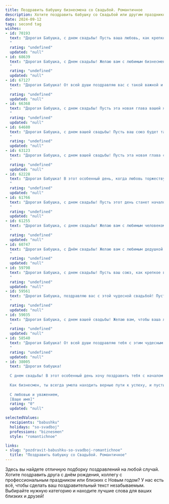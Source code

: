 ```yaml
---
title: Поздравить бабушку бизнесмена со Свадьбой. Романтичное
description: Хотите поздравить бабушку со Свадьбой или другим праздником? Наш ИИ создаст незабываемое поздравление, а вы обязательно выделитесь среди других.  
date: 2024-09-12
tags: second tag
wishes:
- id: 70193
  text: "Дорогая Бабушка, с днем свадьбы! Пусть ваша любовь, как крепкое вино, с годами становится только слаще и благороднее. Желаю вам долгих, счастливых лет в объятиях друг друга, чтобы каждый день был наполнен нежностью, заботой и романтикой!
  "
  rating: "undefined"
  updated: "null"
- id: 68639
  text: "Дорогая Бабушка, с Днем свадьбы! Желаю вам с любимым бизнесменом бесконечного счастья, процветания и любви, которая с каждым годом будет только крепче. Пусть ваша семейная жизнь будет полна романтики, взаимопонимания и нежных чувств.
  "
  rating: "undefined"
  updated: "null"
- id: 67127
  text: "Дорогая Бабушка! От всей души поздравляю вас с такой важной и красивой датой - вашей свадьбой!  Желаю, чтобы ваше счастье и любовь только крепли со временем, чтобы каждый день вашей жизни был наполнен теплом и радостью. Пусть ваша совместная жизнь станет для вас настоящим праздником, полным романтики и ярких моментов! С праздником!
  "
  rating: "undefined"
  updated: "null"
- id: 66368
  text: "Дорогая Бабушка, с днем свадьбы! Пусть эта новая глава вашей жизни будет наполнена любовью, счастьем и процветанием. Желаю вам бесконечной нежности, взаимного уважения и много-много лет, проведенных в объятиях друг друга. Пусть ваша семейная история будет богата яркими и незабываемыми событиями, а бизнес процветает, принося вам только радость и благополучие!
  "
  rating: "undefined"
  updated: "null"
- id: 64680
  text: "Дорогая Бабушка, с днем вашей свадьбы! Пусть ваш союз будет таким же крепким и полным любви, как вы оба в течение долгих лет. Желаю вам бесконечного счастья, здоровья и процветания в вашем бизнесе. Пусть ваша любовь сияет ярче, чем звезды!
  "
  rating: "undefined"
  updated: "null"
- id: 63123
  text: "Дорогая Бабушка, с днем вашей свадьбы! Пусть эта новая глава станет для вас самым романтичным и счастливым периодом в жизни. Желаем вам бесконечной любви, крепкого здоровья и процветания. Будьте всегда рядом, поддерживая друг друга, как настоящие бизнесмены строят успешное будущее.
  "
  rating: "undefined"
  updated: "null"
- id: 62228
  text: "Дорогая Бабушка! В этот особенный день, когда любовь торжествует, мы от всей души желаем Вам и Вашему избраннику океан счастья, безоблачное небо над головой и бесконечную нежность в ваших сердцах! Пусть ваш семейный бизнес процветает, а каждый день будет наполнен радостью и теплотой! С любовью, ваши родные.
  "
  rating: "undefined"
  updated: "null"
- id: 61766
  text: "Дорогая Бабушка, с днем свадьбы! Пусть этот день станет началом новой, счастливой главы в вашей жизни, полной любви, радости и нежных моментов. Желаю вам бесконечного счастья, крепкого здоровья, процветания и взаимопонимания. Пусть ваша любовь будет яркой, как бизнес, которым ты занимаешься, и крепкой, как ваша семейная история.
  "
  rating: "undefined"
  updated: "null"
- id: 61255
  text: "Дорогая Бабушка, с днем свадьбы! Желаю вам с любимым человеком бесконечного счастья, нежности и любви, чтобы ваши глаза сияли от радости, а сердца бились в унисон. Пусть ваш бизнес процветает, а дом наполнится теплом, ароматом счастья и детским смехом!
  "
  rating: "undefined"
  updated: "null"
- id: 60747
  text: "Дорогая Бабушка, с Днём свадьбы! Желаю вам с любимым дедушкой много лет счастья, любви и благополучия! Пусть ваш бизнес процветает, а ваша семейная крепость будет полна радости и тепла.
  "
  rating: "undefined"
  updated: "null"
- id: 59798
  text: "Дорогая Бабушка, с днем свадьбы! Пусть ваш союз, как крепкое вино, с годами становится только слаще, а любовь, как драгоценный камень, будет сиять ярче с каждым днем!
  "
  rating: "undefined"
  updated: "null"
- id: 59561
  text: "Дорогая Бабушка, поздравляю вас с этой чудесной свадьбой! Пусть ваша любовь, как крепкое вино, только с годами становится слаще и ароматнее. Желаю вам счастья, благополучия и долгих, счастливых лет, полных радости и любви!
  "
  rating: "undefined"
  updated: "null"
- id: 59035
  text: "Дорогая Бабушка, с днем вашей свадьбы! Желаю вам, чтобы ваша любовь оставалась такой же сильной и страстной, как в день вашей встречи. Пусть ваша семейная жизнь будет наполнена счастьем, радостью и благополучием. Вы - замечательный пример любви и преданности, и я горжусь тем, что вы мои родные. Желаю вам долгих лет вместе и пусть ваше сердце всегда будет биться в унисон!
  "
  rating: "undefined"
  updated: "null"
- id: 58540
  text: "Дорогая Бабушка! От всей души поздравляю тебя с этим чудесным днем! Счастья, любви и благополучия в вашей новой семье! Пусть ваш бизнес процветает, а любовь только крепнет с каждым годом!
  "
  rating: "undefined"
  updated: "null"
- id: 38005
  text: "Дорогая бабушка!
  
  С днем свадьбы! В этот особенный день хочу поздравить тебя с началом новой главы в твоей жизни. Пусть ваша любовь цветет, как прекрасный цветок, принося радость и вдохновение каждый день. Ты вложила в наш дом тепло и заботу, и теперь пусть твоя жизнь будет полна волшебства и счастья.
  
  Как бизнесмен, ты всегда умела находить верные пути к успеху, и пусть в семейной жизни вам удастся создать гармонию, как в самых успешных сделках. Желаю, чтобы каждый день был полон нежности, поддержки и общей мечты.
  
  С любовью и уважением,
  [Ваше имя]"
  rating: "0"
  updated: "null"

selectedValues:
  recipients: "babushku"
  holidays: "so-svadboj"
  professions: "biznesmen"
  style: "romantichnoe"

links:
- slug: "pozdravit-babushku-so-svadboj-romantichnoe"
  title: "Поздравить бабушку со Свадьбой. Романтичное"
---
```


Здесь вы найдете отличную подборку поздравлений на любой случай. 
Хотите поздравить друга с днём рождения, коллегу с профессиональным праздником или близких с Новым годом? У нас есть всё, чтобы сделать ваш поздравительный текст незабываемым. Выбирайте нужную категорию и находите лучшие слова для ваших близких и друзей!
